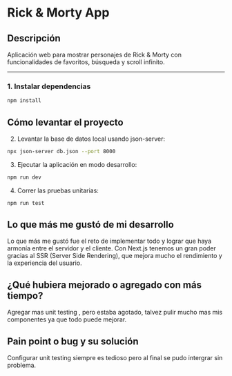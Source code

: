 # Rick & Morty App

## Descripción

Aplicación web para mostrar personajes de Rick & Morty con funcionalidades de favoritos, búsqueda y scroll infinito.

---


### 1. Instalar dependencias
```bash
npm install
```

## Cómo levantar el proyecto

2. Levantar la base de datos local usando json-server:

```bash
npx json-server db.json --port 8000
```
3. Ejecutar la aplicación en modo desarrollo:

```bash
npm run dev
```
4. Correr las pruebas unitarias:

```bash
npm run test
```

## Lo que más me gustó de mi desarrollo

Lo que más me gustó fue el reto de implementar todo y lograr que haya armonía entre el servidor y el cliente. Con Next.js tenemos un gran poder gracias al SSR (Server Side Rendering), que mejora mucho el rendimiento y la experiencia del usuario.

## ¿Qué hubiera mejorado o agregado con más tiempo?

Agregar mas unit testing , pero estaba agotado, talvez pulir mucho mas mis componentes ya que todo puede mejorar.

## Pain point o bug y su solución

Configurar unit testing siempre es tedioso pero al final se pudo intergrar sin problema. 
